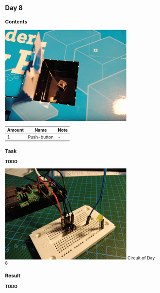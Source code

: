 ## Day 8

### Contents
![Contents of Day 8](assets/IMG_20171208_072821.jpg)

Amount | Name | Note
--- | --- | ---
1 | Push-button | - 

### Task

**TODO**

![Circuit of Day 8](assets/IMG_20171208_075245.jpg)
Circuit of Day 8

### Result

**TODO**

